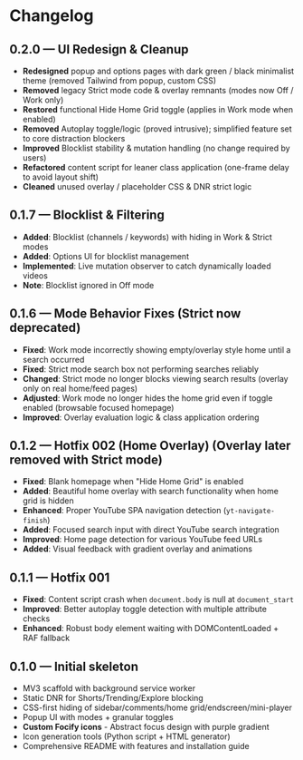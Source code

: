 # Changelog

## 0.2.0 — UI Redesign & Cleanup
- **Redesigned** popup and options pages with dark green / black minimalist theme (removed Tailwind from popup, custom CSS)
- **Removed** legacy Strict mode code & overlay remnants (modes now Off / Work only)
- **Restored** functional Hide Home Grid toggle (applies in Work mode when enabled)
- **Removed** Autoplay toggle/logic (proved intrusive); simplified feature set to core distraction blockers
- **Improved** Blocklist stability & mutation handling (no change required by users)
- **Refactored** content script for leaner class application (one-frame delay to avoid layout shift)
- **Cleaned** unused overlay / placeholder CSS & DNR strict logic

## 0.1.7 — Blocklist & Filtering
- **Added**: Blocklist (channels / keywords) with hiding in Work & Strict modes
- **Added**: Options UI for blocklist management
- **Implemented**: Live mutation observer to catch dynamically loaded videos
- **Note**: Blocklist ignored in Off mode

## 0.1.6 — Mode Behavior Fixes (Strict now deprecated)
- **Fixed**: Work mode incorrectly showing empty/overlay style home until a search occurred
- **Fixed**: Strict mode search box not performing searches reliably
- **Changed**: Strict mode no longer blocks viewing search results (overlay only on real home/feed pages)
- **Adjusted**: Work mode no longer hides the home grid even if toggle enabled (browsable focused homepage)
- **Improved**: Overlay evaluation logic & class application ordering

## 0.1.2 — Hotfix 002 (Home Overlay) (Overlay later removed with Strict mode)
- **Fixed**: Blank homepage when "Hide Home Grid" is enabled
- **Added**: Beautiful home overlay with search functionality when home grid is hidden
- **Enhanced**: Proper YouTube SPA navigation detection (`yt-navigate-finish`)
- **Added**: Focused search input with direct YouTube search integration
- **Improved**: Home page detection for various YouTube feed URLs
- **Added**: Visual feedback with gradient overlay and animations

## 0.1.1 — Hotfix 001
- **Fixed**: Content script crash when `document.body` is null at `document_start`
- **Improved**: Better autoplay toggle detection with multiple attribute checks
- **Enhanced**: Robust body element waiting with DOMContentLoaded + RAF fallback

## 0.1.0 — Initial skeleton
- MV3 scaffold with background service worker
- Static DNR for Shorts/Trending/Explore blocking
- CSS-first hiding of sidebar/comments/home grid/endscreen/mini-player
- Popup UI with modes + granular toggles
- **Custom Focify icons** - Abstract focus design with purple gradient
- Icon generation tools (Python script + HTML generator)
- Comprehensive README with features and installation guide

